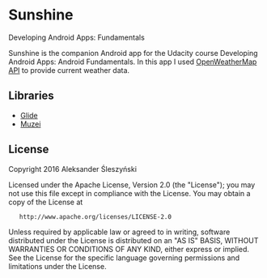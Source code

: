 # Sunshine
Developing Android Apps: Fundamentals

Sunshine is the companion Android app for the Udacity course Developing Android Apps: Android Fundamentals.
In this app I used [OpenWeatherMap](http://openweathermap.org) [API](http://openweathermap.org/api) to provide current weather data. 

## Libraries
* [Glide](https://github.com/bumptech/glide)
* [Muzei](https://github.com/romannurik/muzei)

## License
   Copyright 2016 Aleksander Śleszyński

   Licensed under the Apache License, Version 2.0 (the "License");
   you may not use this file except in compliance with the License.
   You may obtain a copy of the License at

       http://www.apache.org/licenses/LICENSE-2.0

   Unless required by applicable law or agreed to in writing, software
   distributed under the License is distributed on an "AS IS" BASIS,
   WITHOUT WARRANTIES OR CONDITIONS OF ANY KIND, either express or implied.
   See the License for the specific language governing permissions and
   limitations under the License.
